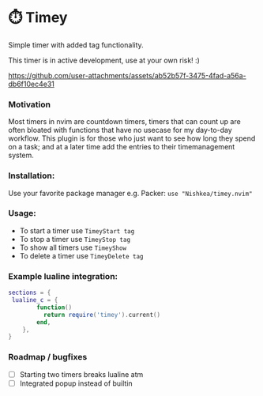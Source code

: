 # ⏱️ Timey
Simple timer with added tag functionality.

This timer is in active development, use at your own risk! :)

https://github.com/user-attachments/assets/ab52b57f-3475-4fad-a56a-db6f10ec4e31



### Motivation
Most timers in nvim are countdown timers, timers that can count up are often bloated with functions that have no usecase for my day-to-day workflow. This plugin is for those who just want to see how long they spend on a task; and at a later time add the entries to their timemanagement system.

### Installation:
Use your favorite package manager e.g. Packer:
`use "Nishkea/timey.nvim"`

### Usage:

- To start a timer use `TimeyStart tag` 
- To stop a timer use `TimeyStop tag`
- To show all timers use `TimeyShow`
- To delete a timer use `TimeyDelete tag`


### Example lualine integration:

```lua
sections = {
 lualine_c = {
        function()
          return require('timey').current()
        end,
    },
}
```

### Roadmap / bugfixes
- [ ] Starting two timers breaks lualine atm
- [ ] Integrated popup instead of builtin
